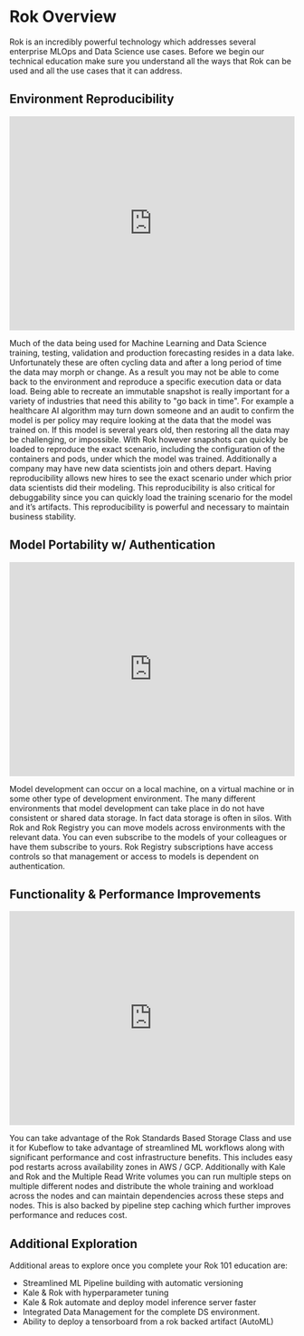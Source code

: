 # Rok Overview
Rok is an incredibly powerful technology which addresses several enterprise MLOps and Data Science use cases. Before we begin our technical education make sure you understand all the ways that Rok can be used and all the use cases that it can address.

## Environment Reproducibility
<div style="padding:75% 0 0 0;position:relative;"><iframe src="https://player.vimeo.com/video/649555197?h=1b39afd014&amp;badge=0&amp;autopause=0&amp;player_id=0&amp;app_id=58479" frameborder="0" allow="autoplay; fullscreen; picture-in-picture" allowfullscreen style="position:absolute;top:0;left:0;width:100%;height:100%;" title="Rok Use Cases - Environment Repro.mov"></iframe></div><script src="https://player.vimeo.com/api/player.js"></script>

Much of the data being used for Machine Learning and Data Science training, testing, validation and production forecasting resides in a data lake. Unfortunately these are often cycling data and after a long period of time the data may morph or change. As a result you may not be able to come back to the environment and reproduce a specific execution data or data load. Being able to recreate an immutable snapshot is really important for a variety of industries that need this ability to "go back in time". For example a healthcare AI algorithm may turn down someone and an audit to confirm the model is per policy may require looking at the data that the model was trained on. If this model is several years old, then restoring all the data may be challenging, or impossible. With Rok however snapshots can quickly be loaded to reproduce the exact scenario, including the configuration of the containers and pods, under which the model was trained. Additionally a company may have new data scientists join and others depart. Having reproducibility allows new hires to see the exact scenario under which prior data scientists did their modeling. This reproducibility is also critical for debuggability since you can quickly load the training scenario for the model and it’s artifacts. This reproducibility is powerful and necessary to maintain business stability.

## Model Portability w/ Authentication
<div style="padding:75% 0 0 0;position:relative;"><iframe src="https://player.vimeo.com/video/649556861?h=0e65c9a537&amp;badge=0&amp;autopause=0&amp;player_id=0&amp;app_id=58479" frameborder="0" allow="autoplay; fullscreen; picture-in-picture" allowfullscreen style="position:absolute;top:0;left:0;width:100%;height:100%;" title="Rok Use Cases - Portability.mov"></iframe></div><script src="https://player.vimeo.com/api/player.js"></script>

Model development can occur on a local machine, on a virtual machine or in some other type of development environment. The many different environments that model development can take place in do not have consistent or shared data storage. In fact data storage is often in silos. With Rok and Rok Registry you can move models across environments with the relevant data. You can even subscribe to the models of your colleagues or have them subscribe to yours. Rok Registry subscriptions have access controls so that management or access to models is dependent on authentication.

## Functionality & Performance Improvements
<div style="padding:75% 0 0 0;position:relative;"><iframe src="https://player.vimeo.com/video/649558608?h=6b34601124&amp;badge=0&amp;autopause=0&amp;player_id=0&amp;app_id=58479" frameborder="0" allow="autoplay; fullscreen; picture-in-picture" allowfullscreen style="position:absolute;top:0;left:0;width:100%;height:100%;" title="Rok Use Cases - Functionality &amp;amp; Performance.mov"></iframe></div><script src="https://player.vimeo.com/api/player.js"></script>

You can take advantage of the Rok Standards Based Storage Class and use it for Kubeflow to take advantage of streamlined ML workflows along with significant performance and cost infrastructure benefits. This includes easy pod restarts across availability zones in AWS / GCP. Additionally with Kale and Rok and the Multiple Read Write volumes you can run multiple steps on multiple different nodes and distribute the whole training and workload across the nodes and can maintain dependencies across these steps and nodes. This is also backed by pipeline step caching which further improves performance and reduces cost.

## Additional Exploration
Additional areas to explore once you complete your Rok 101 education are:
- Streamlined ML Pipeline building with automatic versioning 
- Kale & Rok with hyperparameter tuning
- Kale & Rok automate and deploy model inference server faster
- Integrated Data Management for the complete DS environment.
- Ability to deploy a tensorboard from a rok backed artifact (AutoML)
